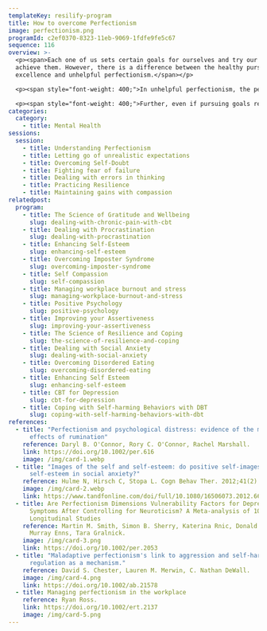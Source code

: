 ```yaml
---
templateKey: resilify-program
title: How to overcome Perfectionism
image: perfectionism.png
programId: c2ef0370-8323-11eb-9069-1fdfe9fe5c67
sequence: 116
overview: >-
  <p><span>Each one of us sets certain goals for ourselves and try our best to
  achieve them. However, there is a difference between the healthy pursuit of
  excellence and unhelpful perfectionism.</span></p>

  <p><span style="font-weight: 400;">In unhelpful perfectionism, the person may evaluate their worth on how well they think they achieve their own high standards. Their self-esteem is dependent on the achievement of goals. </span></p>

  <p><span style="font-weight: 400;">Further, even if pursuing goals results in negative consequences, those with unhelpful perfectionism may continue to strive to achieve them.</span></p>
categories:
  category:
    - title: Mental Health
sessions:
  session:
    - title: Understanding Perfectionism
    - title: Letting go of unrealistic expectations
    - title: Overcoming Self-Doubt
    - title: Fighting fear of failure
    - title: Dealing with errors in thinking
    - title: Practicing Resilience
    - title: Maintaining gains with compassion
relatedpost:
  program:
    - title: The Science of Gratitude and Wellbeing
      slug: dealing-with-chronic-pain-with-cbt
    - title: Dealing with Procrastination
      slug: dealing-with-procrastination
    - title: Enhancing Self-Esteem
      slug: enhancing-self-esteem
    - title: Overcoming Imposter Syndrome
      slug: overcoming-imposter-syndrome
    - title: Self Compassion
      slug: self-compassion
    - title: Managing workplace burnout and stress
      slug: managing-workplace-burnout-and-stress
    - title: Positive Psychology
      slug: positive-psychology
    - title: Improving your Assertiveness
      slug: improving-your-assertiveness
    - title: The Science of Resilience and Coping
      slug: the-science-of-resilience-and-coping
    - title: Dealing with Social Anxiety
      slug: dealing-with-social-anxiety
    - title: Overcoming Disordered Eating
      slug: overcoming-disordered-eating
    - title: Enhancing Self Esteem
      slug: enhancing-self-esteem
    - title: CBT for Depression
      slug: cbt-for-depression
    - title: Coping with Self-harming Behaviors with DBT
      slug: coping-with-self-harming-behaviors-with-dbt
references:
  - title: "Perfectionism and psychological distress: evidence of the mediating
      effects of rumination"
    reference: Daryl B. O'Connor, Rory C. O'Connor, Rachel Marshall.
    link: https://doi.org/10.1002/per.616
    image: /img/card-1.webp
  - title: "Images of the self and self-esteem: do positive self-images improve
      self-esteem in social anxiety?"
    reference: Hulme N, Hirsch C, Stopa L. Cogn Behav Ther. 2012;41(2):163–173.
    image: /img/card-2.webp
    link: https://www.tandfonline.com/doi/full/10.1080/16506073.2012.664557
  - title: Are Perfectionism Dimensions Vulnerability Factors for Depressive
      Symptoms After Controlling for Neuroticism? A Meta-analysis of 10
      Longitudinal Studies
    reference: Martin M. Smith, Simon B. Sherry, Katerina Rnic, Donald H. Saklofske,
      Murray Enns, Tara Gralnick.
    image: /img/card-3.png
    link: https://doi.org/10.1002/per.2053
  - title: "Maladaptive perfectionism's link to aggression and self-harm: Emotion
      regulation as a mechanism."
    reference: David S. Chester, Lauren M. Merwin, C. Nathan DeWall.
    image: /img/card-4.png
    link: https://doi.org/10.1002/ab.21578
  - title: Managing perfectionism in the workplace
    reference: Ryan Ross.
    link: https://doi.org/10.1002/ert.2137
    image: /img/card-5.png
---
```

